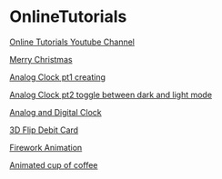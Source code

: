 # OnlineTutorials

<a href="https://www.youtube.com/c/OnlineTutorials4Designers/videos"> Online Tutorials Youtube Channel </a>

<a href="https://youtu.be/j7MWgFeL1pw"> Merry Christmas </a>

<a href="https://youtu.be/weZFfrjF-k4"> Analog Clock pt1 creating </a>

<a href="https://youtu.be/-PRyFcAceYA"> Analog Clock pt2 toggle between dark and light mode</a>

<a href="https://youtu.be/s9mGaRSRGZw"> Analog and Digital Clock </a>

<a href="https://youtu.be/XeX1vsaufF0"> 3D Flip Debit Card </a>

<a href="https://youtu.be/puiBYkN3bOE"> Firework Animation </a>

<a href="https://youtu.be/_jOqYe0eFqY"> Animated cup of coffee </a>
